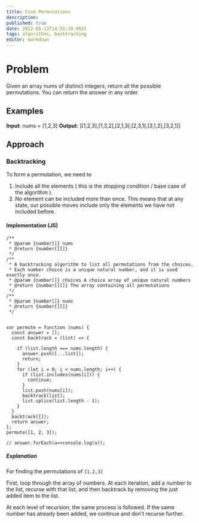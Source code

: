 ```yaml
---
title: Find Permutations
description: 
published: true
date: 2022-05-13T14:55:39.992Z
tags: algorithms, backtracking
editor: markdown
---
```


# Problem
Given an array nums of distinct integers, return all the possible permutations. You can return the answer in any order.

## Examples
**Input**: nums = [1,2,3]
**Output**: [[1,2,3],[1,3,2],[2,1,3],[2,3,1],[3,1,2],[3,2,1]]

## Approach 
### Backtracking
To form a permutation, we need to 
1. Include all the elements ( this is the stopping condition / base case of the algorithm ).
2. No element can be included more than once. This means that at any state, our possible moves include only the elements we have not included before.

#### Implementation (JS)
```
/**
 * @param {number[]} nums
 * @return {number[][]}
 */
/**
 * A backtracking algorithm to list all permutations from the choices.
 * Each number choice is a unique natural number, and it is used exactly once.
 * @param {number[]} choices A choice array of unique natural numbers
 * @return {number[][]} The array containing all permutations
 */
/**
 * @param {number[]} nums
 * @return {number[][]}
 */


var permute = function (nums) {
  const answer = [];
  const backtrack = (list) => {

    if (list.length === nums.length) {
      answer.push([...list]);
      return;
    }
    for (let i = 0; i < nums.length; i++) {
      if (list.includes(nums[i])) {
        continue;
      }
      list.push(nums[i]);
      backtrack(list);
      list.splice(list.length - 1);
    }
  }
  backtrack([]);
  return answer;
};
permute([1, 2, 3]);

// answer.forEach(a=>console.log(a));
```

##### Explanation
For finding the permutations of `[1,2,3]`

First, loop through the array of numbers. At each iteration, add a number to the list, recurse with that list, and then backtrack by removing the just added item to the list.

At each level of recursion, the same process is followed. If the same number has already been added, we continue and don't recurse further. 